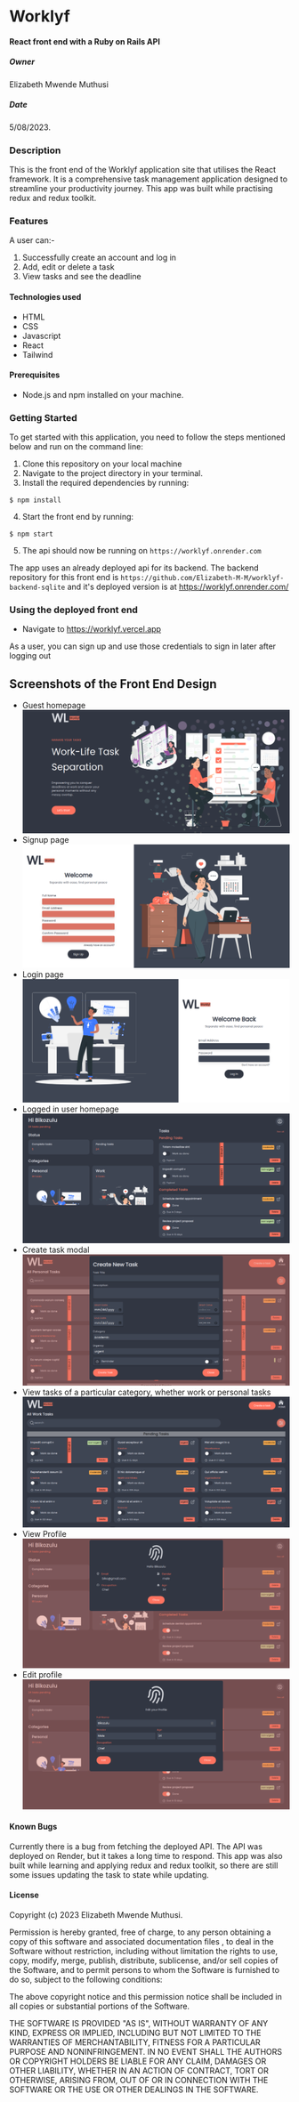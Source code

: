 # Worklyf

#### React front end with a Ruby on Rails API

##### Owner

Elizabeth Mwende Muthusi

##### Date

5/08/2023.

### Description
This is the front end of the Worklyf application site that utilises the React framework. It is a comprehensive task management application designed to streamline your productivity journey. This app was built while practising redux and redux toolkit.

### Features

A user can:-

1. Successfully create an account and log in
2. Add, edit or delete a task
3. View tasks and see the deadline


#### Technologies used

- HTML
- CSS
- Javascript
- React
- Tailwind

#### Prerequisites

- Node.js and npm installed on your machine.

### Getting Started

To get started with this application, you need to follow the steps mentioned below and run on the command line:

1. Clone this repository on your local machine
2. Navigate to the project directory in your terminal.
3. Install the required dependencies by running:

```console
$ npm install
```

4. Start the front end by running:

```console
$ npm start
```

5. The api should now be running on `https://worklyf.onrender.com`

The app uses an already deployed api for its backend. The backend repository for this front end is `https://github.com/Elizabeth-M-M/worklyf-backend-sqlite` and it's deployed version is at https://worklyf.onrender.com/

### Using the deployed front end
- Navigate to https://worklyf.vercel.app

As a user, you can sign up and use those credentials to sign in later after logging out

## Screenshots of the Front End Design

- Guest homepage
  ![alt text](./public/images/WorkLyf(6).png "WorkLyf")
- Signup page
  ![alt text](./public/images/WorkLyf(8).png "WorkLyf")
- Login page
  ![alt text](./public/images/WorkLyf(7).png "WorkLyf")
- Logged in user homepage
  ![alt text](./public/images/WorkLyf(4).png "WorkLyf")
- Create task modal
  ![alt text](./public/images/WorkLyf.png "WorkLyf")
- View tasks of a particular category, whether work or personal tasks
  ![alt text](./public/images/WorkLyf(3).png "WorkLyf")
- View Profile
  ![alt text](./public/images/WorkLyf(2).png "WorkLyf")
- Edit profile
  ![alt text](./public/images/WorkLyf(1).png "WorkLyf")

#### Known Bugs

Currently there is a bug from fetching the deployed API. The API was deployed on Render, but it takes a long time to respond. This app was also built while learning and applying redux and redux toolkit, so there are still some issues updating the task to state while updating.

#### License

Copyright (c) 2023 Elizabeth Mwende Muthusi.

Permission is hereby granted, free of charge, to any person obtaining a copy of this software and associated documentation files , to deal in the Software without restriction, including without limitation the rights to use, copy, modify, merge, publish, distribute, sublicense, and/or sell copies of the Software, and to permit persons to whom the Software is furnished to do so, subject to the following conditions:

The above copyright notice and this permission notice shall be included in all copies or substantial portions of the Software.

THE SOFTWARE IS PROVIDED "AS IS", WITHOUT WARRANTY OF ANY KIND, EXPRESS OR IMPLIED, INCLUDING BUT NOT LIMITED TO THE WARRANTIES OF MERCHANTABILITY, FITNESS FOR A PARTICULAR PURPOSE AND NONINFRINGEMENT. IN NO EVENT SHALL THE AUTHORS OR COPYRIGHT HOLDERS BE LIABLE FOR ANY CLAIM, DAMAGES OR OTHER LIABILITY, WHETHER IN AN ACTION OF CONTRACT, TORT OR OTHERWISE, ARISING FROM, OUT OF OR IN CONNECTION WITH THE SOFTWARE OR THE USE OR OTHER DEALINGS IN THE SOFTWARE.